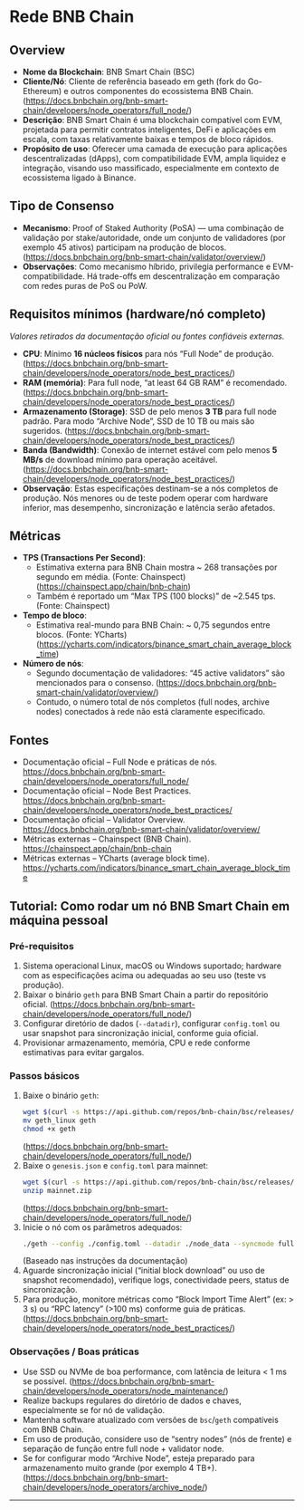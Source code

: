 # Rede BNB Chain

## Overview
- **Nome da Blockchain**: BNB Smart Chain (BSC)
- **Cliente/Nó**: Cliente de referência baseado em geth (fork do Go-Ethereum) e outros componentes do ecossistema BNB Chain. (https://docs.bnbchain.org/bnb-smart-chain/developers/node_operators/full_node/)
- **Descrição**: BNB Smart Chain é uma blockchain compatível com EVM, projetada para permitir contratos inteligentes, DeFi e aplicações em escala, com taxas relativamente baixas e tempos de bloco rápidos.
- **Propósito de uso**: Oferecer uma camada de execução para aplicações descentralizadas (dApps), com compatibilidade EVM, ampla liquidez e integração, visando uso massificado, especialmente em contexto de ecossistema ligado à Binance.

## Tipo de Consenso
- **Mecanismo**: Proof of Staked Authority (PoSA) — uma combinação de validação por stake/autoridade, onde um conjunto de validadores (por exemplo 45 ativos) participam na produção de blocos. (https://docs.bnbchain.org/bnb-smart-chain/validator/overview/)
- **Observações**: Como mecanismo híbrido, privilegia performance e EVM-compatibilidade. Há trade-offs em descentralização em comparação com redes puras de PoS ou PoW.

## Requisitos mínimos (hardware/nó completo)
*Valores retirados da documentação oficial ou fontes confiáveis externas.*
- **CPU**: Mínimo **16 núcleos físicos** para nós “Full Node” de produção. (https://docs.bnbchain.org/bnb-smart-chain/developers/node_operators/node_best_practices/)
- **RAM (memória)**: Para full node, “at least 64 GB RAM” é recomendado. (https://docs.bnbchain.org/bnb-smart-chain/developers/node_operators/node_best_practices/)
- **Armazenamento (Storage)**: SSD de pelo menos **3 TB** para full node padrão. Para modo “Archive Node”, SSD de 10 TB ou mais são sugeridos. (https://docs.bnbchain.org/bnb-smart-chain/developers/node_operators/node_best_practices/)
- **Banda (Bandwidth)**: Conexão de internet estável com pelo menos **5 MB/s** de download mínimo para operação aceitável. (https://docs.bnbchain.org/bnb-smart-chain/developers/node_operators/node_best_practices/)
- **Observação**: Estas especificações destinam-se a nós completos de produção. Nós menores ou de teste podem operar com hardware inferior, mas desempenho, sincronização e latência serão afetados.

## Métricas
- **TPS (Transactions Per Second)**:
    - Estimativa externa para BNB Chain mostra ~ 268 transações por segundo em média. (Fonte: Chainspect) (https://chainspect.app/chain/bnb-chain)
    - Também é reportado um “Max TPS (100 blocks)” de ~2.545 tps. (Fonte: Chainspect)
- **Tempo de bloco**:
    - Estimativa real-mundo para BNB Chain: ~ 0,75 segundos entre blocos. (Fonte: YCharts) (https://ycharts.com/indicators/binance_smart_chain_average_block_time)
- **Número de nós**:
    - Segundo documentação de validadores: “45 active validators” são mencionados para o consenso. (https://docs.bnbchain.org/bnb-smart-chain/validator/overview/)
    - Contudo, o número total de nós completos (full nodes, archive nodes) conectados à rede não está claramente especificado.

## Fontes
- Documentação oficial – Full Node e práticas de nós. https://docs.bnbchain.org/bnb-smart-chain/developers/node_operators/full_node/
- Documentação oficial – Node Best Practices. https://docs.bnbchain.org/bnb-smart-chain/developers/node_operators/node_best_practices/
- Documentação oficial – Validator Overview. https://docs.bnbchain.org/bnb-smart-chain/validator/overview/
- Métricas externas – Chainspect (BNB Chain). https://chainspect.app/chain/bnb-chain
- Métricas externas – YCharts (average block time). https://ycharts.com/indicators/binance_smart_chain_average_block_time

## Tutorial: Como rodar um nó BNB Smart Chain em máquina pessoal
### Pré-requisitos
1. Sistema operacional Linux, macOS ou Windows suportado; hardware com as especificações acima ou adequadas ao seu uso (teste vs produção).
2. Baixar o binário `geth` para BNB Smart Chain a partir do repositório oficial. (https://docs.bnbchain.org/bnb-smart-chain/developers/node_operators/full_node/)
3. Configurar diretório de dados (`--datadir`), configurar `config.toml` ou usar snapshot para sincronização inicial, conforme guia oficial.
4. Provisionar armazenamento, memória, CPU e rede conforme estimativas para evitar gargalos.

### Passos básicos
1. Baixe o binário `geth`:
    ```bash
    wget $(curl -s https://api.github.com/repos/bnb-chain/bsc/releases/latest | grep browser_ | grep geth_linux | cut -d\" -f4)
    mv geth_linux geth
    chmod +x geth
    ```  
   (https://docs.bnbchain.org/bnb-smart-chain/developers/node_operators/full_node/)
2. Baixe o `genesis.json` e `config.toml` para mainnet:
    ```bash
    wget $(curl -s https://api.github.com/repos/bnb-chain/bsc/releases/latest | grep browser_ | grep mainnet | cut -d\" -f4)
    unzip mainnet.zip
    ```  
   (https://docs.bnbchain.org/bnb-smart-chain/developers/node_operators/full_node/)
3. Inicie o nó com os parâmetros adequados:
    ```bash
    ./geth --config ./config.toml --datadir ./node_data --syncmode full --http --http.addr 0.0.0.0 --http.port 8545
    ```  
   (Baseado nas instruções da documentação)
4. Aguarde sincronização inicial (“initial block download” ou uso de snapshot recomendado), verifique logs, conectividade peers, status de sincronização.
5. Para produção, monitore métricas como “Block Import Time Alert” (ex: > 3 s) ou “RPC latency” (>100 ms) conforme guia de práticas. (https://docs.bnbchain.org/bnb-smart-chain/developers/node_operators/node_best_practices/)

### Observações / Boas práticas
- Use SSD ou NVMe de boa performance, com latência de leitura < 1 ms se possível. (https://docs.bnbchain.org/bnb-smart-chain/developers/node_operators/node_maintenance/)
- Realize backups regulares do diretório de dados e chaves, especialmente se for nó de validação.
- Mantenha software atualizado com versões de `bsc`/`geth` compatíveis com BNB Chain.
- Em uso de produção, considere uso de “sentry nodes” (nós de frente) e separação de função entre full node + validator node.
- Se for configurar modo “Archive Node”, esteja preparado para armazenamento muito grande (por exemplo 4 TB+). (https://docs.bnbchain.org/bnb-smart-chain/developers/node_operators/archive_node/)

---